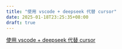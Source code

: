 ```yaml
---
title: "使用 vscode + deepseek 代替 cursor"
date: 2025-01-18T23:25:35+08:00
draft: true
---
```


[使用 vscode + deepseek 代替 cursor](https://www.bilibili.com/video/BV1rVwKeLEKF/?vd_source=c4ded1c149e9e44dc22e4b5626210fc7)
